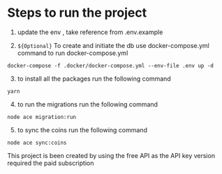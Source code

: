 # Steps to run the project

1. update the env , take reference from .env.example


2. `${Optional}` To create and initiate the db use docker-compose.yml
command to run docker-compose.yml
```
docker-compose -f .docker/docker-compose.yml --env-file .env up -d 
```

3. to install all the packages run the following command
```
yarn
```

4. to run the migrations run the following command
```
node ace migration:run 
```

5. to sync the coins run the following command
```
node ace sync:coins
```

This project is been created by using the free API as the API key version required the paid subscription